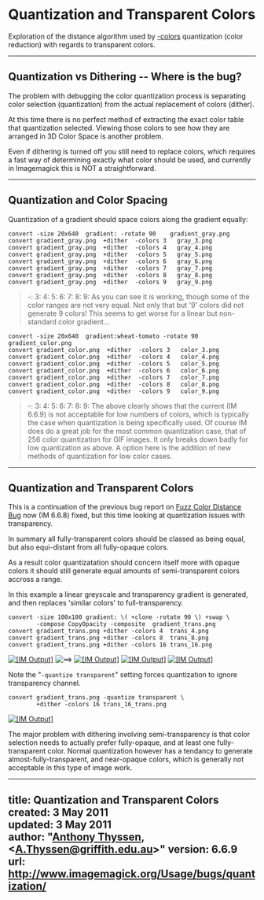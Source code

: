 # Quantization and Transparent Colors

Exploration of the distance algorithm used by [-colors](../option_link.cgi?colors) quantization (color reduction) with regards to transparent colors.

------------------------------------------------------------------------

## Quantization vs Dithering -- Where is the bug?

The problem with debugging the color quantization process is separating color selection (quantization) from the actual replacement of colors (dither).

At this time there is no perfect method of extracting the exact color table that quantization selected.
Viewing those colors to see how they are arranged in 3D Color Space is another problem.

Even if dithering is turned off you still need to replace colors, which requires a fast way of determining exactly what color should be used, and currently in Imagemagick this is NOT a straightforward.

------------------------------------------------------------------------

## Quantization and Color Spacing

Quantization of a gradient should space colors along the gradient equally:

~~~
convert -size 20x640  gradient: -rotate 90    gradient_gray.png
convert gradient_gray.png  +dither  -colors 3   gray_3.png
convert gradient_gray.png  +dither  -colors 4   gray_4.png
convert gradient_gray.png  +dither  -colors 5   gray_5.png
convert gradient_gray.png  +dither  -colors 6   gray_6.png
convert gradient_gray.png  +dither  -colors 7   gray_7.png
convert gradient_gray.png  +dither  -colors 8   gray_8.png
convert gradient_gray.png  +dither  -colors 9   gray_9.png
~~~

> -: 3: 4: 5: 6: 7: 8: 9:   As you can see it is working, though some of the color ranges are not very equal.
> Not only that but '9' colors did not generate 9 colors!
> This seems to get worse for a linear but non-standard color gradient...

~~~
convert -size 20x640  gradient:wheat-tomato -rotate 90  gradient_color.png
convert gradient_color.png  +dither  -colors 3   color_3.png
convert gradient_color.png  +dither  -colors 4   color_4.png
convert gradient_color.png  +dither  -colors 5   color_5.png
convert gradient_color.png  +dither  -colors 6   color_6.png
convert gradient_color.png  +dither  -colors 7   color_7.png
convert gradient_color.png  +dither  -colors 8   color_8.png
convert gradient_color.png  +dither  -colors 9   color_9.png
~~~

> -: 3: 4: 5: 6: 7: 8: 9:   The above clearly shows that the current (IM 6.6.9) is not acceptable for low numbers of colors, which is typically the case when quantization is being specifically used.
> Of course IM does do a great job for the most common quantization case, that of 256 color quantization for GIF images.
> It only breaks down badly for low quantization as above.
> A option here is the addition of new methods of quantization for low color cases.

------------------------------------------------------------------------

## Quantization and Transparent Colors

This is a continuation of the previous bug report on [Fuzz Color Distance Bug](../fuzz_distance/) now (IM 6.6.8) fixed, but this time looking at quantization issues with transparency.

In summary all fully-transparent colors should be classed as being equal, but also equi-distant from all fully-opaque colors.

As a result color quantizatation should concern itself more with opaque colors it should still generate equal amounts of semi-transparent colors accross a range.

In this example a linear greyscale and transparency gradient is generated, and then replaces 'similar colors' to full-transparency.

~~~
convert -size 100x100 gradient: \( +clone -rotate 90 \) +swap \
        -compose CopyOpacity -composite  gradient_trans.png
convert gradient_trans.png +dither -colors 4  trans_4.png
convert gradient_trans.png +dither -colors 8  trans_8.png
convert gradient_trans.png +dither -colors 16 trans_16.png
~~~

[![\[IM Output\]](gradient_trans.png)](gradient_trans.png)
![==&gt;](../img_www/right.gif)
[![\[IM Output\]](trans_4.png)](trans_4.png)
[![\[IM Output\]](trans_8.png)](trans_8.png)
[![\[IM Output\]](trans_16.png)](trans_16.png)


Note the "`-quantize transparent`" setting forces quantization to ignore transparency channel.

~~~
convert gradient_trans.png -quantize transparent \
        +dither -colors 16 trans_16_trans.png
~~~

[![\[IM Output\]](trans_16_trans.png)](trans_16_trans.png)

The major problem with dithering involving semi-transparency is that color selection needs to actually prefer fully-opaque, and at least one fully-transparent color.
Normal quantization however has a tendancy to generate almost-fully-transparent, and near-opaque colors, which is generally not acceptable in this type of image work.

---
title: Quantization and Transparent Colors
created: 3 May 2011  
updated: 3 May 2011  
author: "[Anthony Thyssen](http://www.ict.griffith.edu.au/anthony/anthony.html), &lt;[A.Thyssen@griffith.edu.au](http://www.ict.griffith.edu.au/anthony/mail.shtml)&gt;"
version: 6.6.9
url: http://www.imagemagick.org/Usage/bugs/quantization/
---
